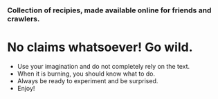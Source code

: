 ### Collection of recipies, made available online for friends and crawlers. 
# No claims whatsoever! Go wild.

- Use your imagination and do not completely rely on the text. 
- When it is burning, you should know what to do. 
- Always be ready to experiment and be surprised. 
- Enjoy! 

